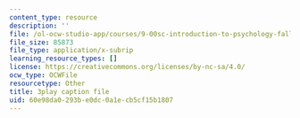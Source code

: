 ```yaml
---
content_type: resource
description: ''
file: /ol-ocw-studio-app/courses/9-00sc-introduction-to-psychology-fall-2011/60e98da0293be0dc0a1ecb5cf15b1807_2fbrl6WoIyo.srt
file_size: 85873
file_type: application/x-subrip
learning_resource_types: []
license: https://creativecommons.org/licenses/by-nc-sa/4.0/
ocw_type: OCWFile
resourcetype: Other
title: 3play caption file
uid: 60e98da0-293b-e0dc-0a1e-cb5cf15b1807
---
```

